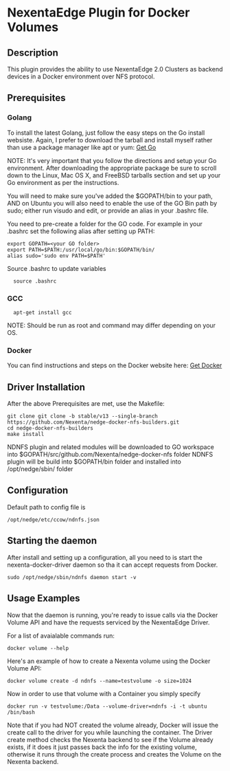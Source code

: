 NexentaEdge Plugin for Docker Volumes
======================================


## Description
This plugin provides the ability to use NexentaEdge 2.0 Clusters as backend
devices in a Docker environment over NFS protocol.

## Prerequisites
### Golang
To install the latest Golang, just follow the easy steps on the Go install
websiste.  Again, I prefer to download the tarball and install myself rather
than use a package manager like apt or yum:
[Get Go](https://golang.org/doc/install)

NOTE:
It's very important that you follow the directions and setup your Go
environment.  After downloading the appropriate package be sure to scroll down
to the Linux, Mac OS X, and FreeBSD tarballs section and set up your Go
environment as per the instructions.

You will need to make sure you've added the $GOPATH/bin to your path,
AND on Ubuntu you will also need to enable the use of the GO Bin path by sudo;
either run visudo and edit, or provide an alias in your .bashrc file.

You need to pre-create a folder for the GO code.
For example in your .bashrc set the following alias after setting up PATH:
  ```
  export GOPATH=<your GO folder>
  export PATH=$PATH:/usr/local/go/bin:$GOPATH/bin/
  alias sudo='sudo env PATH=$PATH'
  ```
Source .bashrc to update variables
```
  source .bashrc
```


### GCC
```
  apt-get install gcc
```
NOTE:
Should be run as root and command may differ depending on your OS. 

### Docker
You can find instructions and steps on the Docker website here:
[Get Docker](https://docs.docker.com/engine/)

## Driver Installation
After the above Prerequisites are met, use the Makefile:
  ```
  git clone git clone -b stable/v13 --single-branch https://github.com/Nexenta/nedge-docker-nfs-builders.git
  cd nedge-docker-nfs-builders
  make install
  ```
NDNFS plugin and related modules will be downloaded to GO workspace into $GOPATH/src/github.com/Nexenta/nedge-docker-nfs folder
NDNFS plugin will be build into $GOPATH/bin folder and installed into /opt/nedge/sbin/ folder

## Configuration
Default path to config file is
  ```
  /opt/nedge/etc/ccow/ndnfs.json
  ```

## Starting the daemon
After install and setting up a configuration, all you need to is start the
nexenta-docker-driver daemon so tha it can accept requests from Docker.

  ```
  sudo /opt/nedge/sbin/ndnfs daemon start -v
  ```

## Usage Examples
Now that the daemon is running, you're ready to issue calls via the Docker
Volume API and have the requests serviced by the NexentaEdge Driver.

For a list of avaialable commands run:
  ```
  docker volume --help
  ```

Here's an example of how to create a Nexenta volume using the Docker Volume
API:
  ```
  docker volume create -d ndnfs --name=testvolume -o size=1024
  ```

Now in order to use that volume with a Container you simply specify
  ```
  docker run -v testvolume:/Data --volume-driver=ndnfs -i -t ubuntu
  /bin/bash
  ```

Note that if you had NOT created the volume already, Docker will issue the
create call to the driver for you while launching the container.  The Driver
create method checks the Nexenta backend to see if the Volume already exists,
if it does it just passes back the info for the existing volume, otherwise it
runs through the create process and creates the Volume on the Nexenta
backend.

